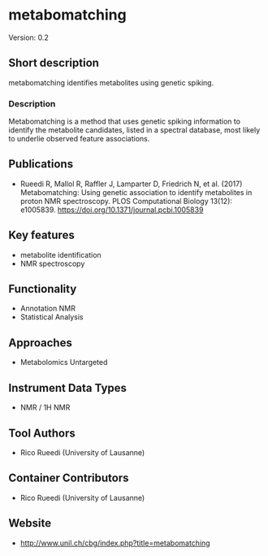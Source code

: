 # metabomatching
Version: 0.2
## Short description
metabomatching identifies metabolites using genetic spiking.
### Description
Metabomatching is a method that uses genetic spiking information to identify the metabolite candidates, listed in a spectral database, most likely to underlie observed feature associations. 
## Publications
- Rueedi R, Mallol R, Raffler J, Lamparter D, Friedrich N, et al. (2017) Metabomatching: Using genetic association to identify metabolites in proton NMR spectroscopy. PLOS Computational Biology 13(12): e1005839. https://doi.org/10.1371/journal.pcbi.1005839
## Key features
- metabolite identification
- NMR spectroscopy

## Functionality
- Annotation NMR
- Statistical Analysis

## Approaches
- Metabolomics Untargeted

## Instrument Data Types
- NMR / 1H NMR

## Tool Authors
- Rico Rueedi (University of Lausanne)

## Container Contributors
- Rico Rueedi (University of Lausanne)

## Website
- http://www.unil.ch/cbg/index.php?title=metabomatching
